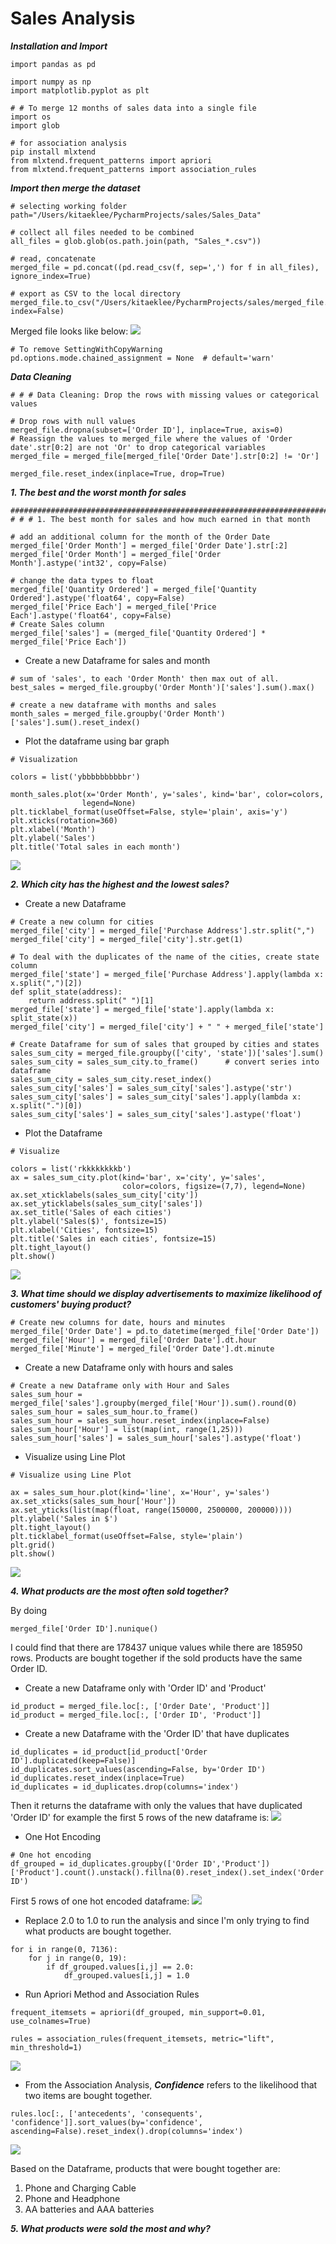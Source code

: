 # Sales Analysis

***Installation and Import***
```
import pandas as pd

import numpy as np
import matplotlib.pyplot as plt

# # To merge 12 months of sales data into a single file
import os
import glob

# for association analysis
pip install mlxtend
from mlxtend.frequent_patterns import apriori
from mlxtend.frequent_patterns import association_rules
```

***Import then merge the dataset***
```
# selecting working folder
path="/Users/kitaeklee/PycharmProjects/sales/Sales_Data"

# collect all files needed to be combined
all_files = glob.glob(os.path.join(path, "Sales_*.csv"))

# read, concatenate
merged_file = pd.concat((pd.read_csv(f, sep=',') for f in all_files), ignore_index=True)

# export as CSV to the local directory
merged_file.to_csv("/Users/kitaeklee/PycharmProjects/sales/merged_file.csv", index=False)
```
Merged file looks like below:
![](image_sales/1.imported_data.png)

```
# To remove SettingWithCopyWarning
pd.options.mode.chained_assignment = None  # default='warn'
```

***Data Cleaning***
```
# # # Data Cleaning: Drop the rows with missing values or categorical values

# Drop rows with null values
merged_file.dropna(subset=['Order ID'], inplace=True, axis=0)
# Reassign the values to merged_file where the values of 'Order date'.str[0:2] are not 'Or' to drop categorical variables
merged_file = merged_file[merged_file['Order Date'].str[0:2] != 'Or']

merged_file.reset_index(inplace=True, drop=True)
```


***1. The best and the worst month for sales***
```
#########################################################################
# # # 1. The best month for sales and how much earned in that month

# add an additional column for the month of the Order Date
merged_file['Order Month'] = merged_file['Order Date'].str[:2]
merged_file['Order Month'] = merged_file['Order Month'].astype('int32', copy=False)

# change the data types to float
merged_file['Quantity Ordered'] = merged_file['Quantity Ordered'].astype('float64', copy=False)
merged_file['Price Each'] = merged_file['Price Each'].astype('float64', copy=False)
# Create Sales column
merged_file['sales'] = (merged_file['Quantity Ordered'] * merged_file['Price Each'])
```
- Create a new Dataframe for sales and month
```
# sum of 'sales', to each 'Order Month' then max out of all.
best_sales = merged_file.groupby('Order Month')['sales'].sum().max()

# create a new dataframe with months and sales
month_sales = merged_file.groupby('Order Month')['sales'].sum().reset_index()
```
- Plot the dataframe using bar graph
```
# Visualization

colors = list('ybbbbbbbbbbr')

month_sales.plot(x='Order Month', y='sales', kind='bar', color=colors,
                legend=None)
plt.ticklabel_format(useOffset=False, style='plain', axis='y')
plt.xticks(rotation=360)
plt.xlabel('Month')
plt.ylabel('Sales')
plt.title('Total sales in each month')
```
![](image_sales/2.bargraph_no1.png)

***2. Which city has the highest and the lowest sales?***

- Create a new Dataframe
```
# Create a new column for cities
merged_file['city'] = merged_file['Purchase Address'].str.split(",")
merged_file['city'] = merged_file['city'].str.get(1)

# To deal with the duplicates of the name of the cities, create state column
merged_file['state'] = merged_file['Purchase Address'].apply(lambda x: x.split(",")[2])
def split_state(address):
    return address.split(" ")[1]
merged_file['state'] = merged_file['state'].apply(lambda x: split_state(x))
merged_file['city'] = merged_file['city'] + " " + merged_file['state']
```
```
# Create Dataframe for sum of sales that grouped by cities and states
sales_sum_city = merged_file.groupby(['city', 'state'])['sales'].sum()
sales_sum_city = sales_sum_city.to_frame()      # convert series into dataframe
sales_sum_city = sales_sum_city.reset_index()
sales_sum_city['sales'] = sales_sum_city['sales'].astype('str')
sales_sum_city['sales'] = sales_sum_city['sales'].apply(lambda x: x.split(".")[0])
sales_sum_city['sales'] = sales_sum_city['sales'].astype('float')
```

- Plot the Dataframe
```
# Visualize

colors = list('rkkkkkkkkb')
ax = sales_sum_city.plot(kind='bar', x='city', y='sales', 
                         color=colors, figsize=(7,7), legend=None)
ax.set_xticklabels(sales_sum_city['city'])
ax.set_yticklabels(sales_sum_city['sales'])
ax.set_title('Sales of each cities')
plt.ylabel('Sales($)', fontsize=15)
plt.xlabel('Cities', fontsize=15)
plt.title('Sales in each cities', fontsize=15)
plt.tight_layout()
plt.show()
```
![](image_sales/3.bargraph_no2.png)

***3. What time should we display advertisements to maximize likelihood of customers' buying product?***
```
# Create new columns for date, hours and minutes
merged_file['Order Date'] = pd.to_datetime(merged_file['Order Date'])
merged_file['Hour'] = merged_file['Order Date'].dt.hour
merged_file['Minute'] = merged_file['Order Date'].dt.minute
```
- Create a new Dataframe only with hours and sales
```
# Create a new Dataframe only with Hour and Sales
sales_sum_hour = merged_file['sales'].groupby(merged_file['Hour']).sum().round(0)
sales_sum_hour = sales_sum_hour.to_frame()
sales_sum_hour = sales_sum_hour.reset_index(inplace=False)
sales_sum_hour['Hour'] = list(map(int, range(1,25)))
sales_sum_hour['sales'] = sales_sum_hour['sales'].astype('float')
```
- Visualize using Line Plot
```
# Visualize using Line Plot

ax = sales_sum_hour.plot(kind='line', x='Hour', y='sales')
ax.set_xticks(sales_sum_hour['Hour'])
ax.set_yticks(list(map(float, range(150000, 2500000, 200000))))
plt.ylabel('Sales in $')
plt.tight_layout()
plt.ticklabel_format(useOffset=False, style='plain')
plt.grid()
plt.show()
```
![](image_sales/4.Lineplot_for_no3.png)

***4. What products are the most often sold together?***

By doing 
```
merged_file['Order ID'].nunique()
```
I could find that there are 178437 unique values while there are 185950 rows. Products are bought together if the sold products have the same Order ID.

- Create a new Dataframe only with 'Order ID' and 'Product'
```
id_product = merged_file.loc[:, ['Order Date', 'Product']]
id_product = merged_file.loc[:, ['Order ID', 'Product']]
```
- Create a new Dataframe with the 'Order ID' that have duplicates
```
id_duplicates = id_product[id_product['Order ID'].duplicated(keep=False)]
id_duplicates.sort_values(ascending=False, by='Order ID')
id_duplicates.reset_index(inplace=True)
id_duplicates = id_duplicates.drop(columns='index')
```
Then it returns the dataframe with only the values that have duplicated 'Order ID' for example the first 5 rows of the new dataframe is:
![](image_sales/5.duplicate_df_no4_.png)


- One Hot Encoding
```
# One hot encoding
df_grouped = id_duplicates.groupby(['Order ID','Product'])['Product'].count().unstack().fillna(0).reset_index().set_index('Order ID')
```
First 5 rows of one hot encoded dataframe:
![](image_sales/6.onehotencoding_no4.png)

- Replace 2.0 to 1.0 to run the analysis and since I'm only trying to find what products are bought together.
```
for i in range(0, 7136):
    for j in range(0, 19):
        if df_grouped.values[i,j] == 2.0:
            df_grouped.values[i,j] = 1.0
```

- Run Apriori Method and Association Rules
```
frequent_itemsets = apriori(df_grouped, min_support=0.01, use_colnames=True)

rules = association_rules(frequent_itemsets, metric="lift", min_threshold=1)
```
![](image_sales/7.rules_no4.png)

- From the Association Analysis, ***Confidence*** refers to the likelihood that two items are bought together.
```
rules.loc[:, ['antecedents', 'consequents', 'confidence']].sort_values(by='confidence', ascending=False).reset_index().drop(columns='index')
```
![](image_sales/8.rules_confidence_no4_.png)

Based on the Dataframe, products that were bought together are:
1. Phone and Charging Cable
2. Phone and Headphone
3. AA batteries and AAA batteries

***5. What products were sold the most and why?***

